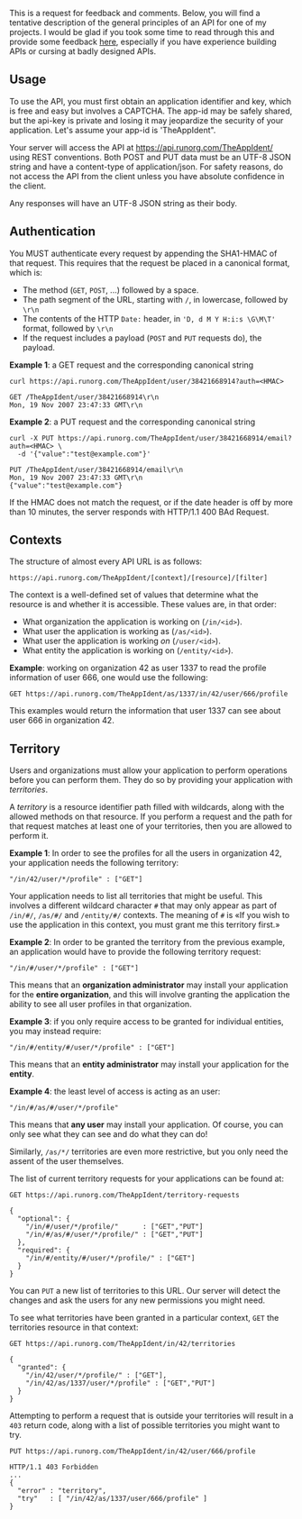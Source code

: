 This is a request for feedback and comments. Below, you will find a tentative description of the general principles of an API for one of my projects. I would be glad if you took some time to read through this and provide some feedback [here](https://github.com/VictorNicollet/RunOrg-API/issue), especially if you have experience building APIs or cursing at badly designed APIs.

## Usage ##

To use the API, you must first obtain an application identifier and key, which is free and easy but involves a CAPTCHA. The app-id may be safely shared, but the api-key is private and losing it may jeopardize the security of your application. Let's assume your app-id is 'TheAppIdent".

Your server will access the API at https://api.runorg.com/TheAppIdent/ using REST conventions. Both POST and PUT data must be an UTF-8 JSON string and have a content-type of application/json. For safety reasons, do not access the API from the client unless you have absolute confidence in the client. 

Any responses will have an UTF-8 JSON string as their body. 

## Authentication ##

You MUST authenticate every request by appending the SHA1-HMAC of that request. This requires that the request be placed in a canonical format, which is: 

  - The method (`GET`, `POST`, ...) followed by a space. 
  - The path segment of the URL, starting with `/`, in lowercase, followed by `\r\n`
  - The contents of the HTTP `Date:` header, in `'D, d M Y H:i:s \G\M\T'` format, followed by `\r\n` 
  - If the request includes a payload (`POST` and `PUT` requests do), the payload.

**Example 1**: a GET request and the corresponding canonical string

    curl https://api.runorg.com/TheAppIdent/user/38421668914?auth=<HMAC>

    GET /TheAppIdent/user/38421668914\r\n
    Mon, 19 Nov 2007 23:47:33 GMT\r\n

**Example 2**: a PUT request and the corresponding canonical string

    curl -X PUT https://api.runorg.com/TheAppIdent/user/38421668914/email?auth=<HMAC> \
      -d '{"value":"test@example.com"}'

    PUT /TheAppIdent/user/38421668914/email\r\n
    Mon, 19 Nov 2007 23:47:33 GMT\r\n
    {"value":"test@example.com"}

If the HMAC does not match the request, or if the date header is off by more than 10 minutes, the server responds with HTTP/1.1 400 BAd Request.

## Contexts ##

The structure of almost every API URL is as follows: 

    https://api.runorg.com/TheAppIdent/[context]/[resource]/[filter]

The context is a well-defined set of values that determine what the resource is and whether it is accessible. These values are, in that order: 

  - What organization the application is working on (`/in/<id>`). 
  - What user the application is working as (`/as/<id>`).
  - What user the application is working *on* (`/user/<id>`). 
  - What entity the application is working on (`/entity/<id>`).

**Example**: working on organization 42 as user 1337 to read the profile information of user 666, one would use the following:

    GET https://api.runorg.com/TheAppIdent/as/1337/in/42/user/666/profile

This examples would return the information that user 1337 can see about user 666 in organization 42. 

## Territory ##

Users and organizations must allow your application to perform operations before you can perform them. They do so by providing your application with *territories*.

A *territory* is a resource identifier path filled with wildcards, along with the allowed methods on that resource. If you perform a request and the path for that request matches at least one of your territories, then you are allowed to perform it.

**Example 1**: In order to see the profiles for all the users in organization 42, your application needs the following territory: 

    "/in/42/user/*/profile" : ["GET"]

Your application needs to list all territories that might be useful. This involves a different wildcard character `#` that may only appear as part of `/in/#/`, `/as/#/` and `/entity/#/` contexts. The meaning of `#` is &laquo;If you wish to use the application in this context, you must grant me this territory first.&raquo;

**Example 2**: In order to be granted the territory from the previous example, an application would have to provide the following territory request: 

    "/in/#/user/*/profile" : ["GET"]

This means that an **organization administrator** may install your application for the **entire organization**, and this will involve granting the application the ability to see all user profiles in that organization.

**Example 3**: if you only require access to be granted for individual entities, you may instead require: 

    "/in/#/entity/#/user/*/profile" : ["GET"]

This means that an **entity administrator** may install your application for the **entity**.

**Example 4**: the least level of access is acting as an user: 

    "/in/#/as/#/user/*/profile"

This means that **any user** may install your application. Of course, you can only see what they can see and do what they can do!

Similarly, `/as/*/` territories are even more restrictive, but you only need the assent of the user themselves. 

The list of current territory requests for your applications can be found at: 

    GET https://api.runorg.com/TheAppIdent/territory-requests

    {
      "optional": {
        "/in/#/user/*/profile/"      : ["GET","PUT"]
        "/in/#/as/#/user/*/profile/" : ["GET","PUT"]
      },
      "required": {
        "/in/#/entity/#/user/*/profile/" : ["GET"]
      }
    }

You can `PUT` a new list of territories to this URL. Our server will detect the changes and ask the users for any new permissions you might need.

To see what territories have been granted in a particular context, `GET` the territories resource in that context: 

    GET https://api.runorg.com/TheAppIdent/in/42/territories

    {
      "granted": {
        "/in/42/user/*/profile/" : ["GET"],
        "/in/42/as/1337/user/*/profile" : ["GET","PUT"]
      }
    }

Attempting to perform a request that is outside your territories will result in a `403` return code, along with a list of possible territories you might want to try. 

    PUT https://api.runorg.com/TheAppIdent/in/42/user/666/profile

    HTTP/1.1 403 Forbidden
    ...
    { 
      "error" : "territory", 
      "try"   : [ "/in/42/as/1337/user/666/profile" ]
    }

